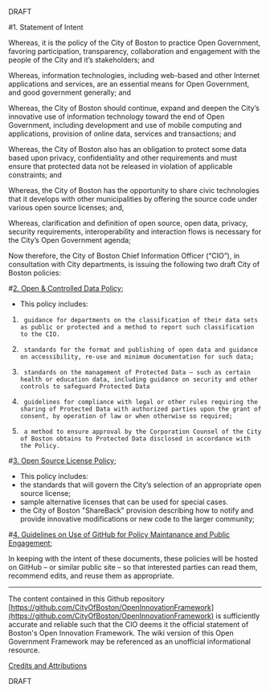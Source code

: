 DRAFT

#1. Statement of Intent

Whereas, it is the policy of the City of Boston to practice Open Government, favoring participation, transparency, collaboration and engagement with the people of the City and it’s stakeholders; and

Whereas, information technologies, including web-based and other Internet applications and services, are an essential means for Open Government, and good government generally; and

Whereas, the City of Boston should continue, expand and deepen the City’s innovative use of information technology toward the end of Open Government, including development and use of mobile computing and applications, provision of online data, services and transactions; and

Whereas, the City of Boston also has an obligation to protect some data based upon privacy, confidentiality and other requirements and must ensure that protected data not be released in violation of applicable constraints; and

Whereas, the City of Boston has the opportunity to share civic technologies that it develops with other municipalities by offering the source code under various open source licenses; and, 

Whereas, clarification and definition of open source, open data, privacy, security requirements, interoperability and interaction flows is necessary for the City’s Open Government agenda;

Now therefore, the City of Boston Chief Information Officer (“CIO”), in consultation with City departments, is issuing the following two draft City of Boston policies:

#[2. Open & Controlled Data Policy](OpenAndControlledDataPolicy.md);

- This policy includes:
 1.      guidance for departments on the classification of their data sets as public or protected and a method to report such classification to the CIO. 
 2.      standards for the format and publishing of open data and guidance on accessibility, re-use and minimum documentation for such data;
 3.      standards on the management of Protected Data – such as certain health or education data, including guidance on security and other controls to safeguard Protected Data
 4.      guidelines for compliance with legal or other rules requiring the sharing of Protected Data with authorized parties upon the grant of consent, by operation of law or when otherwise so required;
 5.      a method to ensure approval by the Corporation Counsel of the City of Boston obtains to Protected Data disclosed in accordance with the Policy.
 
#[3. Open Source License Policy](OpenSourceLicenseGuidelines.md);


- This policy includes:
 - the standards that will govern the City’s selection of an appropriate open source license;
 - sample alternative licenses that can be used for special cases.
 - the City of Boston "ShareBack" provision describing how to notify and provide innovative modifications or new code to the larger community;

#[4. Guidelines on Use of GitHub for Policy Maintanance and Public Engagement](GitPol.md);


In keeping with the intent of these documents, these policies will be hosted on GitHub – or similar public site – so that interested parties can read them, recommend edits, and reuse them as appropriate.

-------

The content contained in this Github repository [https://github.com/CityOfBoston/OpenInnovationFramework](https://github.com/CityOfBoston/OpenInnovationFramework) is sufficiently accurate and reliable such that the CIO deems it the official statement of Boston's Open Innovation Framework. The wiki version of this Open Government Framework may be referenced as an unofficial informational resource.

[Credits and Attributions](credits.md)


DRAFT
